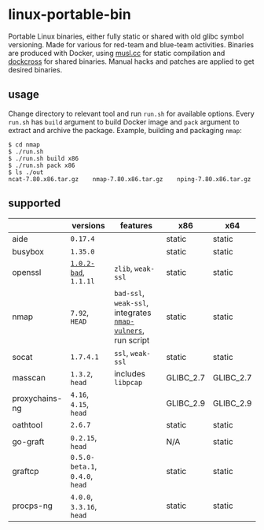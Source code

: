 # linux-portable-bin
Portable Linux binaries, either fully static or shared with old glibc symbol versioning.
Made for various for red-team and blue-team activities.
Binaries are produced with Docker, using [musl.cc](https://musl.cc/) for static compilation
and [dockcross](https://github.com/dockcross/dockcross) for shared binaries. 
Manual hacks and patches are applied to get desired binaries.

## usage
Change directory to relevant tool and run `run.sh` for available options.
Every `run.sh` has `build` argument to build Docker image and `pack` argument to extract and archive the package.
Example, building and packaging `nmap`:

```
$ cd nmap
$ ./run.sh
$ ./run.sh build x86
$ ./run.sh pack x86
$ ls ./out
ncat-7.80.x86.tar.gz    nmap-7.80.x86.tar.gz    nping-7.80.x86.tar.gz
```

## supported
|                | versions                                                               | features           | x86         | x64         |
| ---------------|------------------------------------------------------------------------|--------------------|-------------|-------------|
| aide           | `0.17.4`                                                               |                    | static      | static      |
| busybox        | `1.35.0`                                                               |                    | static      | static      |
| openssl        | [`1.0.2-bad`](https://github.com/drwetter/openssl-1.0.2.bad), `1.1.1l` | `zlib`, `weak-ssl` | static      | static      |
| nmap           | `7.92`, `HEAD` | `bad-ssl`, `weak-ssl`, integrates [`nmap-vulners`](https://github.com/vulnersCom/nmap-vulners), run script  | static | static |
| socat          | `1.7.4.1`                                                              | `ssl`, `weak-ssl`  | static      | static      |
| masscan        | `1.3.2`, `head`                                                        | includes `libpcap` | GLIBC_2.7   | GLIBC_2.7   |
| proxychains-ng | `4.16`, `4.15`, `head`                                                 |                    | GLIBC_2.9   | GLIBC_2.9   |
| oathtool       | `2.6.7`                                                                |                    | static      | static      |
| go-graft       | `0.2.15`, `head`                                                       |                    | N/A         | static      |
| graftcp        | `0.5.0-beta.1`, `0.4.0`, `head`                                        |                    | static      | static      |
| procps-ng      | `4.0.0`, `3.3.16`, `head`                                              |                    | static      | static      |

